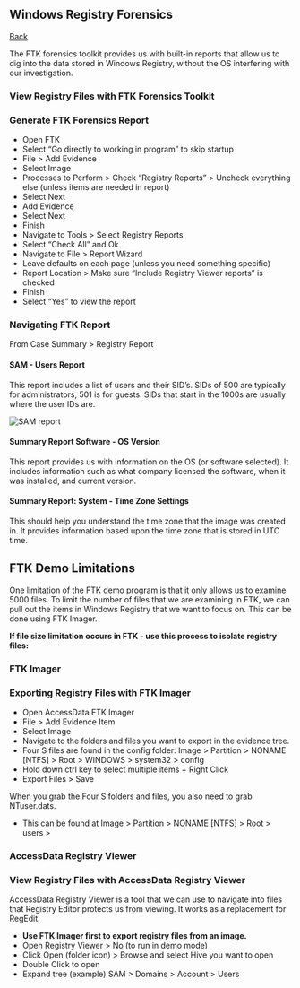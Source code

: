 <h2>Windows Registry Forensics</h2>
<a href="forensics">Back</a>
<p>The FTK forensics toolkit provides us with built-in reports that allow us to dig into the data stored in Windows Registry, without the OS interfering with our investigation.</p>
<div class="intro">
    <h3>View Registry Files with FTK Forensics Toolkit</h3>
</div>
<div class="steps">
    <h3>Generate FTK Forensics Report</h3>
    <ul>
        <li>Open FTK</li>
        <li>Select “Go directly to working in program” to skip startup</li>
        <li>File > Add Evidence</li>
        <li>Select Image</li>
        <li>Processes to Perform > Check “Registry Reports” > Uncheck everything else (unless items are needed in report)</li>
        <li>Select Next</li>
        <li>Add Evidence</li>
        <li>Select Next</li>
        <li>Finish</li>
        <li>Navigate to Tools > Select Registry Reports</li>
        <li>Select “Check All” and Ok</li>
        <li>Navigate to File > Report Wizard</li>
        <li>Leave defaults on each page (unless you need something specific)</li>
        <li>Report Location > Make sure “Include Registry Viewer reports” is checked</li>
        <li>Finish</li>
        <li>Select “Yes” to view the report</li>
    </ul>
    <h3>Navigating FTK Report</h3>
    <p>From Case Summary > Registry Report</p>
    <h4>SAM - Users Report</h4>
    <p>This report includes a list of users and their SID’s. SIDs of 500 are typically for administrators, 501 is for guests. SIDs that start in the 1000s are usually where the user IDs are.</p>
    <img src="/images/1SAM.png" alt="SAM report">
    <h4>Summary Report Software - OS Version</h4>
    <p>This report provides us with information on the OS (or software selected). It includes information such as what company licensed the software, when it was installed, and current version.</p>
    <h4>Summary Report: System - Time Zone Settings</h4>
    <p>This should help you understand the time zone that the image was created in. It provides information based upon the time zone that is stored in UTC time.</p>
</div>
<h2>FTK Demo Limitations</h2>
<p>One limitation of the FTK demo program is that it only allows us to examine 5000 files. To limit the number of files that we are examining in FTK, we can pull out the items in Windows Registry that we want to focus on. This can be done using FTK Imager.</p>
<b>If file size limitation occurs in FTK - use this process to isolate registry files:</b>

<div class="intro">
    <h3>FTK Imager</h3>
</div>
<div class="steps">
    <h3>Exporting Registry Files with FTK Imager</h3>
    <ul>
        <li>Open AccessData FTK Imager</li>
        <li>File > Add Evidence Item</li>
        <li>Select Image</li>
        <li>Navigate to the folders and files you want to export in the evidence tree.</li>
        <li>Four S files are found in the config folder: Image > Partition > NONAME [NTFS] > Root > WINDOWS > system32 > config</li>
        <li>Hold down ctrl key to select multiple items + Right Click</li>
        <li>Export Files > Save</li>
    </ul>
    <p>When you grab the Four S folders and files, you also need to grab NTuser.dats.</p>
    <ul>
        <li>This can be found at Image > Partition > NONAME [NTFS] > Root > users ></li>
    </ul>
</div>

<div class="intro">
    <h3>AccessData Registry Viewer</h3>
</div>
<div class="steps">
    <h3>View Registry Files with AccessData Registry Viewer</h3>
    <p>AccessData Registry Viewer is a tool that we can use to navigate into files that Registry Editor protects us from viewing. It works as a replacement for RegEdit.</p>
    <ul>
        <li><b>Use FTK Imager first to export registry files from an image.</b></li>
        <li>Open Registry Viewer > No (to run in demo mode)</li>
        <li>Click Open (folder icon) > Browse and select Hive you want to open</li>
        <li>Double Click to open</li>
        <li>Expand tree (example) SAM > Domains > Account > Users</li>
    </ul>
</div>